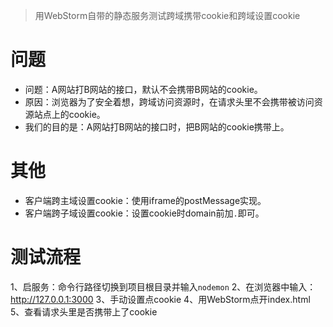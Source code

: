 > 用WebStorm自带的静态服务测试跨域携带cookie和跨域设置cookie

# 问题
* 问题：A网站打B网站的接口，默认不会携带B网站的cookie。
* 原因：浏览器为了安全着想，跨域访问资源时，在请求头里不会携带被访问资源站点上的cookie。
* 我们的目的是：A网站打B网站的接口时，把B网站的cookie携带上。

# 其他
* 客户端跨主域设置cookie：使用iframe的postMessage实现。
* 客户端跨子域设置cookie：设置cookie时domain前加`.`即可。

# 测试流程
1、启服务：命令行路径切换到项目根目录并输入`nodemon`
2、在浏览器中输入：http://127.0.0.1:3000
3、手动设置点cookie
4、用WebStorm点开index.html
5、查看请求头里是否携带上了cookie
